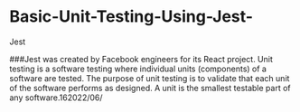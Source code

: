 # Basic-Unit-Testing-Using-Jest-
Jest 


###Jest was created by Facebook engineers for its React project. Unit testing is a software testing where individual units (components) of a software are tested. The purpose of unit testing is to validate that each unit of the software performs as designed. A unit is the smallest testable part of any software.16‏/06‏/2022
